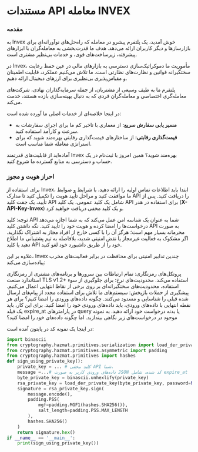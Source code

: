 

# مستندات API معامله INVEX

### مقدمه

به Invex خوش آمدید، یک پلتفرم پیشرو در معامله که راه‌حل‌های نوآورانه‌ای برای بازارسازها و دیگر کاربران ارائه می‌دهد. هدف ما قدرت‌بخشی به معامله‌گران با ابزارهای پیشرفته، زیرساخت‌های قوی، و خدمات بی‌نظیر مشتری است.

در Invex، مأموریت ما دموکراتیک‌سازی دسترسی به بازارهای مالی در عین حفظ رعایت سختگیرانه قوانین و نظارت‌های نظارتی است. ما تلاش می‌کنیم عملکرد، قابلیت اطمینان و مقیاس‌پذیری بی‌نظیری برای ارزهای دیجیتال ارائه دهیم.

پلتفرم ما به طیف وسیعی از مشتریان، از جمله سرمایه‌گذاران نهادی، شرکت‌های معامله‌گری اختصاصی و معامله‌گران فردی که به دنبال بهینه‌سازی بازده هستند، خدمت می‌کند.

در اینجا خلاصه‌ای از خدمات اصلی ما آورده شده است:

- **مسیر یابی سفارش سریع:** از معماری با تاخیر کم ما برای اجرای سفارشات به سرعت و کارآمد استفاده کنید.
- **قیمت‌گذاری رقابتی:** از ساختارهای قیمت‌گذاری رقابتی بهره‌مند شوید که برای استراتژی معامله شما مناسب است.

آماده‌اید از قابلیت‌های قدرتمند Invex بهره‌مند شوید؟ همین امروز با ثبت‌نام در یک حساب و دسترسی به منابع گسترده ما شروع کنید.

### احراز هویت و مجوز
برای استفاده از Invex، ابتدا باید اطلاعات تماس اولیه را ارائه دهید، با شرایط و ضوابط ما موافقت کنید و مراحل تأیید هویت را تکمیل کنید تا مدارک API را دریافت کنید. پس از تأیید، یک جفت کلید API شامل یک کلید عمومی، یک کلید API برای استفاده در هدر (**X-API-Key-Invex**) و یک کلید مخفی دریافت خواهید کرد.

توجه: کلید API شما به عنوان یک شناسه امن عمل می‌کند که به شما اجازه می‌دهد درخواست‌ها را امضا کرده و هویت خود را تأیید کنید. نگه داشتن کلید API به صورت محرمانه بسیار مهم است؛ هرگز آن را با کسی خارج از افراد مجاز به اشتراک نگذارید. اگر مشکوک به فعالیت غیرمجاز یا نقض امنیتی شدید، بلافاصله به تیم پشتیبانی ما اطلاع دهید یا کلید API خود را از طریق داشبورد خود لغو کنید.

علاوه بر این، Invex چندین تدابیر امنیتی برای محافظت در برابر فعالیت‌های مخرب پیاده‌سازی می‌کند:

پروتکل‌های رمزنگاری: تمام ارتباطات بین سرورها و برنامه‌های مشتری از رمزنگاری استاندارد صنعت TLS v1.2+ استفاده می‌کند.
محدودیت‌های نرخ: برای جلوگیری از سوء استفاده، محدودیت‌های سختگیرانه‌ای بر روی برخی از نقاط انتهایی اعمال می‌کنیم.
پیشگیری از حملات بازپخش: سیستم‌های ما تلاش برای استفاده مجدد از پیام‌های ارسال شده قبلی را شناسایی و مسدود می‌کنند.
چگونه داده‌های ورودی را امضا کنیم؟
برای هر نقطه انتهایی با داده‌های ورودی، باید داده‌های ورودی خود را امضا کنید.
برای این کار، باید یک فیلد expire_at در پارامترهای query یا بدنه درخواست خود ارائه دهید.
به نمونه موجود در درخواست‌های زیر نگاهی بیندازید.
اما چگونه داده‌های خود را امضا کنید؟

در اینجا یک نمونه کد در پایتون آمده است:

```python
import binascii
from cryptography.hazmat.primitives.serialization import load_der_private_key
from cryptography.hazmat.primitives.asymmetric import padding
from cryptography.hazmat.primitives import hashes
def sign_using_private_key():
    private_key = ... # کلید مخفی API شما.
    message =...# داده‌های ورودی کاربر به صورت JSON کد شده، شامل expire_at
    byte_private_key = binascii.unhexlify(private_key)
    rsa_private_key = load_der_private_key(byte_private_key, password=None)
    signature = rsa_private_key.sign(
        message.encode(),
        padding.PSS(
            mgf=padding.MGF1(hashes.SHA256()),
            salt_length=padding.PSS.MAX_LENGTH
        ),
        hashes.SHA256()
    )
    return signature.hex()
if __name__ == '__main__':
    print(sign_using_private_key())
```




